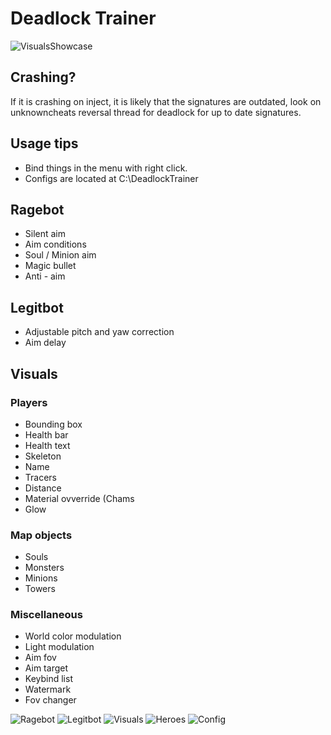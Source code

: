 # Deadlock Trainer
![VisualsShowcase](https://github.com/user-attachments/assets/89d45624-1f71-4539-bbb3-052c6fc15282)

## Crashing?
If it is crashing on inject, it is likely that the signatures are outdated, look on unknowncheats reversal thread for deadlock for up to date signatures.

## Usage tips
  * Bind things in the menu with right click.
  * Configs are located at C:\DeadlockTrainer
## Ragebot
* Silent aim
* Aim conditions
* Soul / Minion aim
* Magic bullet
* Anti - aim
## Legitbot
* Adjustable pitch and yaw correction
* Aim delay
## Visuals
### Players
* Bounding box
* Health bar
* Health text
* Skeleton
* Name
* Tracers
* Distance
* Material ovverride (Chams
* Glow
### Map objects
* Souls
* Monsters
* Minions
* Towers
### Miscellaneous
* World color modulation
* Light modulation
* Aim fov
* Aim target
* Keybind list
* Watermark
* Fov changer
  
![Ragebot](https://github.com/user-attachments/assets/9eba6e3b-1ea4-453d-8627-31ec20008eff)
![Legitbot](https://github.com/user-attachments/assets/651c38da-05e2-45b8-b84b-b275b166eabe)
![Visuals](https://github.com/user-attachments/assets/678a4c55-d528-4390-995f-82e1f605c03d)
![Heroes](https://github.com/user-attachments/assets/5b11fb97-38bf-482f-8082-d13d22c29616)
![Config](https://github.com/user-attachments/assets/37f036e4-245c-4213-9996-57fc07b0f0fc)


